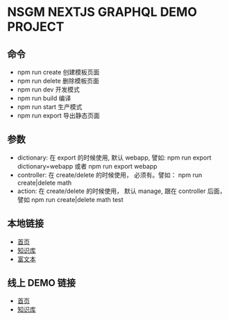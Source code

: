 # NSGM NEXTJS GRAPHQL DEMO PROJECT

## 命令
- npm run create  创建模板页面
- npm run delete  删除模板页面
- npm run dev     开发模式
- npm run build   编译
- npm run start   生产模式
- npm run export  导出静态页面
        
## 参数
- dictionary: 在 export 的时候使用, 默认 webapp, 譬如: npm run export dictionary=webapp 或者 npm run export webapp
- controller: 在 create/delete 的时候使用， 必须有。譬如： npm run create|delete math
- action:     在 create/delete 的时候使用， 默认 manage, 跟在 controller 后面， 譬如 npm run create|delete math test


## 本地链接
- [首页](http://127.0.0.1:8080)
- [知识库](http://127.0.0.1:8080/knowledge/manage)
- [富文本](http://127.0.0.1:8080/editor?from=/knowledge/manage)

## 线上 DEMO 链接
- [首页](https://nsgm.erisl.top)
- [知识库](https://nsgm.erisl.top/knowledge/manage.html)
